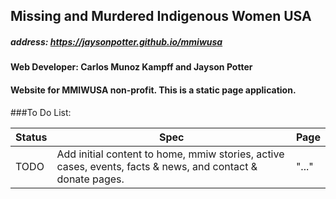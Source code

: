 ## Missing and Murdered Indigenous Women USA

##### address: https://jaysonpotter.github.io/mmiwusa

#### Web Developer: Carlos Munoz Kampff and Jayson Potter

#### Website for MMIWUSA non-profit. This is a static page application.

###To Do List:

|Status|Spec|Page|                
|------|----|----|
|TODO| Add initial content to home, mmiw stories, active cases, events, facts & news, and contact & donate pages. | "..." |
